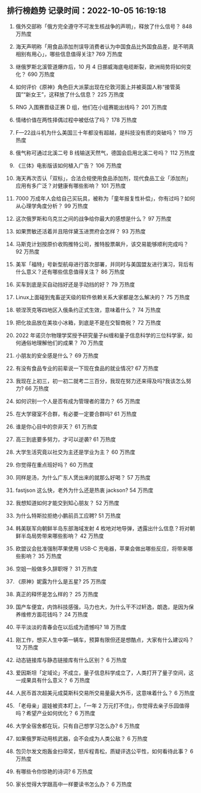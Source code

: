 
## 排行榜趋势 记录时间：2022-10-05 16:19:18
  
  1. 俄外交部称「俄方完全遵守不可发生核战争的声明」，释放了什么信号？ 848 万热度
    
  2. 海天声明称「用食品添加剂误导消费者认为中国食品比外国食品差，是不明真相别有用心」，哪些信息值得关注? 769 万热度
    
  3. 继俄罗斯北溪管道爆炸后，10 月 4 日挪威海底电缆断裂，欧洲局势将如何变化？ 690 万热度
    
  4. 如何评价《原神》角色巨大派蒙出现在伦敦河面上并被英国人称“接管英国”“新女王”，这释放了什么信息？ 225 万热度
    
  5. RNG 入围赛晋级正赛 D 组，他们在小组赛能出线吗？ 201 万热度
    
  6. 情绪价值在两性择偶过程中被低估了吗？ 178 万热度
    
  7. F—22战斗机为什么美国三十年都没有超越，是科技没有质的突破吗？ 119 万热度
    
  8. 俄气称可通过北溪二号 B 线输送天然气，德国会启用北溪二号吗？ 112 万热度
    
  9. 《三体》电影版该如何植入广告？ 106 万热度
    
  10. 海天再次否认「双标」，合法合规使用食品添加剂，现代食品工业「添加剂」应用有多广泛？对健康有哪些影响？ 101 万热度
    
  11. 7000 万成年人会给自己买玩具，被称为「童年报复性补偿」，你有过吗？如何从心理学角度分析？ 99 万热度
    
  12. 这次俄罗斯和乌克兰之间的战争给你最大的感想是什么？ 97 万热度
    
  13. 如果贾敏还活着并且陪伴黛玉进贾府会怎样？ 93 万热度
    
  14. 马斯克计划按原价收购推特公司，推特股票飙升，该交易能够顺利完成吗？ 92 万热度
    
  15. 美军「福特」号新型航母进行首次部署，并同时与美国盟友进行演习，背后有什么意义？还有哪些信息值得关注？ 86 万热度
    
  16. 买车到底是买自动挡好还是手动挡的好？ 79 万热度
    
  17. Linux上面碰到鬼畜逆天级的软件依赖关系大家都是怎么解决的？ 75 万热度
    
  18. 顿涅茨克等四地区入俄条约正式生效，意味着什么？ 74 万热度
    
  19. 把化妆品放在美妆小冰箱，到底是不是在交智商税？ 72 万热度
    
  20. 2022 年诺贝尔物理学奖授予研究量子纠缠和量子信息科学的三位科学家，如何通俗地理解他们的成果？ 70 万热度
    
  21. 小朋友的安全感是什么？ 69 万热度
    
  22. 有没有食品专业的前辈说一下现在食品的就业情况? 67 万热度
    
  23. 我现在上初三，初一初二就考二三百分，我现在努力还来得及吗?我该怎么努力? 66 万热度
    
  24. 如何识别一个人是否有成为管理者的潜力？ 65 万热度
    
  25. 在大学寝室不合群，有必要一定要合群吗? 61 万热度
    
  26. 谁是你心目中的奈非天？ 61 万热度
    
  27. 高三到底要多努力，才可以逆袭? 61 万热度
    
  28. 大学生活究竟以社交为主还是学业为主？ 60 万热度
    
  29. 你觉得在重点班好吗？ 60 万热度
    
  30. 同样是汤，为什么广东人煲出来的就那么好喝？ 57 万热度
    
  31. fastjson 这么快，老外为什么还是热衷 jackson? 54 万热度
    
  32. 我想知道如何才能交到知心朋友？ 52 万热度
    
  33. 为什么特斯拉拒绝小鹏前员工应聘? 51 万热度
    
  34. 韩美联军向朝鲜半岛东部海域发射 4 枚地对地导弹，透露出什么信息？将对朝鲜半岛局势带来哪些影响？ 42 万热度
    
  35. 欧盟议会批准强制苹果使用 USB-C 充电器，苹果会做出哪些反应，将带来哪些影响？ 35 万热度
    
  36. 空姐一般做多久辞职呀？ 31 万热度
    
  37. 《原神》妮露为什么是五星? 25 万热度
    
  38. 真正的释怀是怎么样的？ 25 万热度
    
  39. 国产车便宜，内饰科技感强，马力也大，为什么干不过轩逸，朗逸，是因为保养维修方面花钱吗？ 24 万热度
    
  40. 平平淡淡的青春会在以后成为遗憾吗? 18 万热度
    
  41. 刚工作，想买人生中第一辆车，预算有限但还是想酷点，大家有什么建议吗？ 12 万热度
    
  42. 动态链接库与静态链接库有什么区别？ 6 万热度
    
  43. 爱因斯坦「定域论」不成立，量子信息科学成立了，人类打开了量子空间，这一成果具有什么意义？ 6 万热度
    
  44. 人民币首次超美元成莫斯科交易所交易量最大外币，这意味着什么？ 6 万热度
    
  45. 「老母亲」遛娃被资本盯上，「一年 2 万元打不住」，你觉得去亲子乐园值得吗？希望产业如何优化？ 6 万热度
    
  46. 大学全宿舍都在玩，只有自己想学习怎么办? 6 万热度
    
  47. 如果俄罗斯动用核武器，会不会成为人类公敌？ 6 万热度
    
  48. 包贝尔发文炮轰金扫帚奖，怒斥程青松，质疑评选公平性，如何看待此事？ 6 万热度
    
  49. 有哪些令你惊艳的诗词? 6 万热度
    
  50. 家长觉得大学跟高中一样要读书怎么办？ 6 万热度
    